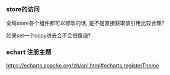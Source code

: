 ### store的访问

全局store各个组件都可以修改的话,  是不是直接获取该引用比较合理?

如果set一个copy进去会不会很傻逼?



### echart 注册主题

https://echarts.apache.org/zh/api.html#echarts.registerTheme